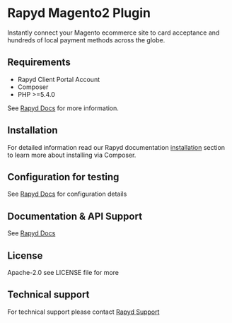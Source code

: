 # Rapyd Magento2 Plugin

Instantly connect your Magento ecommerce site to card acceptance and hundreds of local payment methods across the globe.

## Requirements

- Rapyd Client Portal Account
- Composer
- PHP >=5.4.0

See [Rapyd Docs](https://docs.rapyd.net/docs/rapyd-payments-plugin-for-magento#prerequisites) for more information.

## Installation

For detailed information read our Rapyd documentation [installation](https://docs.rapyd.net/docs/rapyd-payments-plugin-for-magento#installation-via-composer) section to learn more about installing via Composer.

## Configuration for testing

See [Rapyd Docs](https://docs.rapyd.net/docs/rapyd-payments-plugin-for-magento#step-4-configure-the-plugin-for-testing) for configuration details

## Documentation & API Support

See [Rapyd Docs](https://docs.rapyd.net/docs/rapyd-payments-plugin-for-magento)


## License

Apache-2.0 see LICENSE file for more

## Technical support

For technical support please contact [Rapyd Support](https://support.rapyd.net/)
